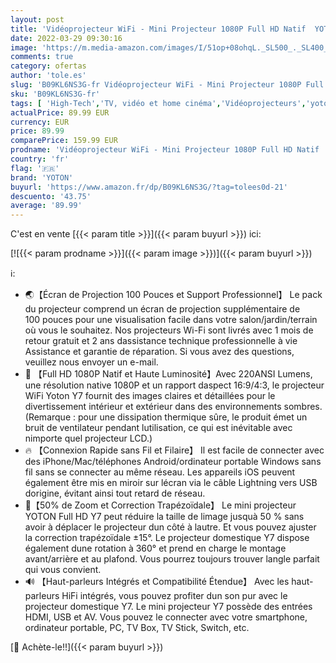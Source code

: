 ```yaml
---
layout: post
title: 'Vidéoprojecteur WiFi - Mini Projecteur 1080P Full HD Natif  YOTON 9000 Lumens Vidéoprojecteur avec 300" Display  Projecteur Portable 90000 Heures Compatible avec Smartphone/HDMI/USB/AV/VGA'
date: 2022-03-29 09:30:16
image: 'https://m.media-amazon.com/images/I/51op+08ohqL._SL500_._SL400_.jpg'
comments: true
category: ofertas
author: 'tole.es'
slug: 'B09KL6NS3G-fr Vidéoprojecteur WiFi - Mini Projecteur 1080P Full HD Natif...'
sku: 'B09KL6NS3G-fr'
tags: [ 'High-Tech','TV, vidéo et home cinéma','Vidéoprojecteurs','yoton', ]
actualPrice: 89.99 EUR
currency: EUR
price: 89.99
comparePrice: 159.99 EUR
prodname: 'Vidéoprojecteur WiFi - Mini Projecteur 1080P Full HD Natif  YOTON 9000 Lumens Vidéoprojecteur avec 300" Display  Projecteur Portable 90000 Heures Compatible avec Smartphone/HDMI/USB/AV/VGA'
country: 'fr'
flag: '🇫🇷'
brand: 'YOTON'
buyurl: 'https://www.amazon.fr/dp/B09KL6NS3G/?tag=tolees0d-21'
descuento: '43.75'
average: '89.99'
---
```


C'est en vente [{{< param title >}}]({{< param buyurl >}}) ici:

[![{{< param prodname >}}]({{< param image >}})]({{< param buyurl >}})

ℹ️:

- 🌏【Écran de Projection 100 Pouces et Support Professionnel】 Le pack du projecteur comprend un écran de projection supplémentaire de 100 pouces pour une visualisation facile dans votre salon/jardin/terrain où vous le souhaitez. Nos projecteurs Wi-Fi sont livrés avec 1 mois de retour gratuit et 2 ans dassistance technique professionnelle à vie Assistance et garantie de réparation. Si vous avez des questions, veuillez nous envoyer un e-mail.
- 🌈 【Full HD 1080P Natif et Haute Luminosité】Avec 220ANSI Lumens, une résolution native 1080P et un rapport daspect 16:9/4:3, le projecteur WiFi Yoton Y7 fournit des images claires et détaillées pour le divertissement intérieur et extérieur dans des environnements sombres. (Remarque : pour une dissipation thermique sûre, le produit émet un bruit de ventilateur pendant lutilisation, ce qui est inévitable avec nimporte quel projecteur LCD.)
- 🔥 【Connexion Rapide sans Fil et Filaire】 Il est facile de connecter avec des iPhone/Mac/téléphones Android/ordinateur portable Windows sans fil sans se connecter au même réseau. Les appareils iOS peuvent également être mis en miroir sur lécran via le câble Lightning vers USB dorigine, évitant ainsi tout retard de réseau.
- 🌟【50% de Zoom et Correction Trapézoïdale】 Le mini projecteur YOTON Full HD Y7 peut réduire la taille de limage jusquà 50 % sans avoir à déplacer le projecteur dun côté à lautre. Et vous pouvez ajuster la correction trapézoïdale ±15°. Le projecteur domestique Y7 dispose également dune rotation à 360° et prend en charge le montage avant/arrière et au plafond. Vous pourrez toujours trouver langle parfait qui vous convient.
- 🔊 【Haut-parleurs Intégrés et Compatibilité Étendue】 Avec les haut-parleurs HiFi intégrés, vous pouvez profiter dun son pur avec le projecteur domestique Y7. Le mini projecteur Y7 possède des entrées HDMI, USB et AV. Vous pouvez le connecter avec votre smartphone, ordinateur portable, PC, TV Box, TV Stick, Switch, etc.

[🛒 Achète-le!!]({{< param buyurl >}})
